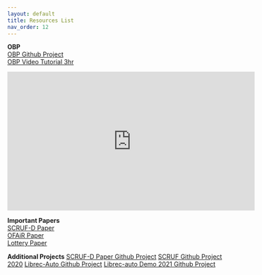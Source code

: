 ```yaml
---
layout: default
title: Resources List
nav_order: 12
---
```


**OBP** <br />
[OBP Github Project](https://github.com/st-tech/zr-obp) <br />
[OBP Video Tutorial 3hr](https://www.youtube.com/embed/HMo9fQMVB4w)
<iframe width="560" height="315" src="https://www.youtube.com/embed/HMo9fQMVB4w" title="YouTube video player" frameborder="0" allow="accelerometer; autoplay; clipboard-write; encrypted-media; gyroscope; picture-in-picture" allowfullscreen></iframe>

**Important Papers** <br />
[SCRUF-D Paper](content/papers/2021_FAccT_SCRUF.pdf.pdf) <br />
[OFAiR Paper](content/papers/OFAIR_Paper.pdf) <br />
[Lottery Paper](content/papers/Lottery_Paper.pdf) <br />

**Additional Projects**
[SCRUF-D Paper Github Project](https://github.com/that-recsys-lab/scruf_d)
[SCRUF Github Project 2020](https://github.com/that-recsys-lab/scruf)
[Librec-Auto Github Project](https://github.com/that-recsys-lab/librec-auto)
[Librec-auto Demo 2021 Github Project](https://github.com/that-recsys-lab/librec-auto-demo2021)
